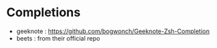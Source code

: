 # Completions
- geeknote : https://github.com/bogwonch/Geeknote-Zsh-Completion
- beets : from their official repo
